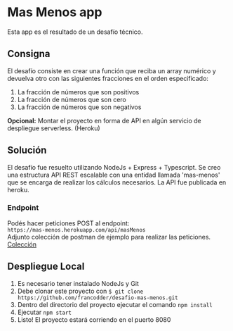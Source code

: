 # Mas Menos app
Esta app es el resultado de un desafío técnico.

## Consigna
El desafío consiste en crear una función que reciba un array numérico y devuelva otro con las siguientes fracciones en el orden especificado:
1. La fracción de números que son positivos
2. La fracción de números que son cero
3. La fracción de números que son negativos

**Opcional:** Montar el proyecto en forma de API en algún servicio de despliegue serverless. (Heroku)

## Solución
El desafío fue resuelto utilizando NodeJs + Express + Typescript. Se creo una estructura API REST escalable con una entidad llamada 'mas-menos' que se encarga de realizar los cálculos necesarios. La API fue publicada en heroku.

### Endpoint
Podés hacer peticiones POST al endpoint: <br/>
`https://mas-menos.herokuapp.com/api/masMenos` <br/>
Adjunto colección de postman de ejemplo para realizar las peticiones. <br/>
<a href="https://www.mediafire.com/file/t9oc3316hzcwohc/Mas_Menos.postman_collection.json/file" target="_blank">Colección</a>

## Despliegue Local
1. Es necesario tener instalado NodeJs y Git
2. Debe clonar este proyecto con `$ git clone https://github.com/francodder/desafio-mas-menos.git`
3. Dentro del directorio del proyecto ejecutar el comando `npm install`
4. Ejecutar `npm start`
5. Listo! El proyecto estará corriendo en el puerto 8080
